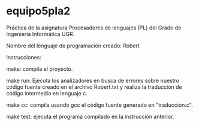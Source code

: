 # equipo5pla2

Práctica de la asignatura Procesadores de lenguajes (PL) del Grado de Ingeniería Informática UGR.

Nombre del lenguaje de programación creado: Robert

Instrucciones:

make: compila el proyecto.

make run: Ejecuta los analizadores en busca de errores sobre nuestro código fuente creado en el archivo Robert.txt y realiza la traducción de código intermedio en lenguaje c.

make cc: compila usando gcc el código fuente generado en "traduccion.c".

make test: ejecuta el programa compilado en la instrucción anterior.
